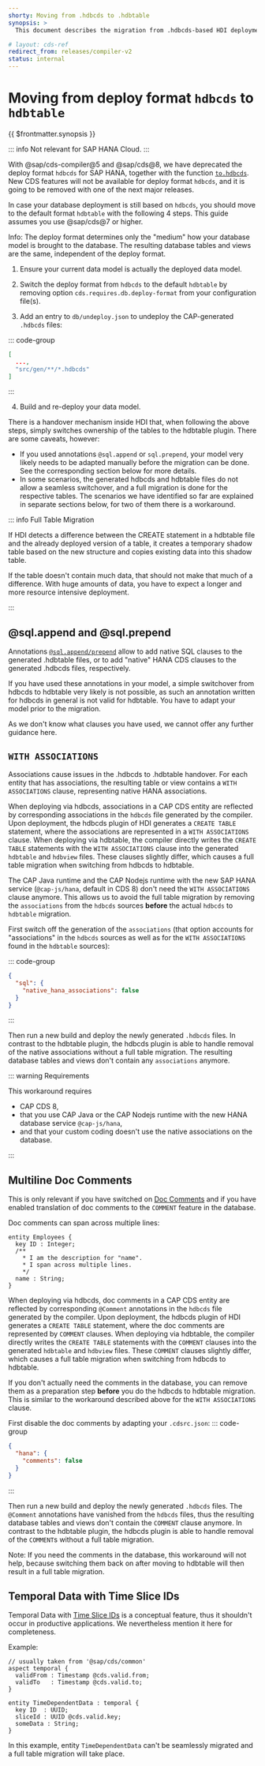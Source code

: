 ```yaml
---
shorty: Moving from .hdbcds to .hdbtable
synopsis: >
  This document describes the migration from .hdbcds-based HDI deployment to .hdbtable-based HDI deployment.

# layout: cds-ref
redirect_from: releases/compiler-v2
status: internal
---
```


# Moving from deploy format `hdbcds` to `hdbtable`

{{ $frontmatter.synopsis }}

::: info
Not relevant for SAP HANA Cloud.
:::

With @sap/cds-compiler@5 and @sap/cds@8, we have deprecated the deploy format `hdbcds` for SAP HANA,
together with the function [`to.hdbcds`](../node.js/cds-compile#hdbcds).
New CDS features will not be available for deploy format `hdbcds`, and it is going to be removed with one of the
next major releases.

In case your database deployment is still based on `hdbcds`, you should move to the default format `hdbtable`
with the following 4 steps. This guide assumes you use @sap/cds@7 or higher.

Info: The deploy format determines only the "medium" how your database model is brought to the database.
The resulting database tables and views are the same, independent of the deploy format.

1. Ensure your current data model is actually the deployed data model.
   <!-- **TBD** must it be exactly the same? Does it also work if the current model
                is changed in comparison to the last deployed model. -->

2. Switch the deploy format from `hdbcds` to the default `hdbtable` by removing option `cds.requires.db.deploy-format`
   from your configuration file(s).
   <!-- requires @sap/cds v7 -->
   <!-- this option is not documented, but mentioned in release notes and the changelog -->

3. Add an entry to `db/undeploy.json` to undeploy the CAP-generated `.hdbcds` files:

::: code-group

```json [db/undeploy.json]
[
  ...,
  "src/gen/**/*.hdbcds"
]
```
:::

<!-- **TODO** Without this entry, during HDI deployment you will get errors like ... -->

4. Build and re-deploy your data model.


There is a handover mechanism inside HDI that, when following the above steps, simply switches ownership of the tables
to the hdbtable plugin. There are some caveats, however:

* If you used annotations `@sql.append` or `sql.prepend`, your model very likely needs to be adapted manually
  before the  migration can be done. See the corresponding section below for more details.
* In some scenarios, the generated hdbcds and hdbtable files do not allow a seamless switchover,
  and a full migration is done for the respective tables.
  The scenarios we have identified so far are explained in separate sections below, for two of them there is a workaround.

::: info Full Table Migration

If HDI detects a difference between the CREATE statement in a hdbtable file and the already deployed
version of a table, it creates a temporary shadow table based on the new structure and copies
existing data into this shadow table.

If the table doesn't contain much data, that should not make that much of a difference.
With huge amounts of data, you have to expect a longer and more resource intensive deployment.

:::


## @sql.append and @sql.prepend

Annotations [`@sql.append/prepend`](../guides/databases#sql-prepend-append) allow to
add native SQL clauses to the generated .hdbtable files,
or to add "native" HANA CDS clauses to the generated .hdbcds files, respectively.

If you have used these annotations in your model, a simple switchover from hdbcds to hdbtable
very likely is not possible, as such an annotation written for hdbcds in general is not valid
for hdbtable. You have to adapt your model prior to the migration.

As we don't know what clauses you have used, we cannot offer any further guidance here.


## `WITH ASSOCIATIONS`

Associations cause issues in the .hdbcds to .hdbtable handover.
For each entity that has associations, the resulting table or view contains a `WITH ASSOCIATIONS` clause,
representing native HANA associations.

When deploying via hdbcds, associations in a CAP CDS entity are reflected by corresponding associations in
the `hdbcds` file generated by the compiler. Upon deployment, the hdbcds plugin of HDI generates a `CREATE TABLE`
statement, where the associations are represented in a `WITH ASSOCIATIONS` clause.
When deploying via hdbtable, the compiler directly writes the `CREATE TABLE` statements with the `WITH ASSOCIATIONS`
clause into the generated `hdbtable` and `hdbview` files.
These clauses slightly differ, which causes a full table migration when switching from hdbcds to hdbtable.

The CAP Java runtime and the CAP Nodejs runtime with the new SAP HANA service (`@cap-js/hana`, default in CDS 8)
don't need the `WITH ASSOCIATIONS` clause anymore. This allows us to avoid the full table migration by removing
the `associations` from the `hdbcds` sources __before__ the actual `hdbcds` to `hdbtable` migration.

First switch off the generation of the `associations` (that option accounts for "associations" in the `hdbcds`
sources as well as for the `WITH ASSOCIATIONS` found in the `hdbtable` sources):

::: code-group

```json [.cdsrc.json]
{
  "sql": {
    "native_hana_associations": false
  }
}
```
:::
<!-- this option is available only with CDS 8 -->

Then run a new build and deploy the newly generated `.hdbcds` files.
In contrast to the hdbtable plugin, the hdbcds plugin is able to handle removal of the
native associations without a full table migration.
The resulting database tables and views don't contain any `associations` anymore.

::: warning Requirements

This workaround requires
* CAP CDS 8,
* that you use CAP Java or the CAP Nodejs runtime with the new HANA database service `@cap-js/hana`,
* and that your custom coding doesn't use the native associations on the database.

:::


<!--
  full syntax in mta for try_fast is:
  com.sap.hana.di.table/try_fast_table_migration: "true"
-->


## Multiline Doc Comments

This is only relevant if you have switched on [Doc Comments](../cds/cdl#doc-comments-%E2%80%94)
and if you have enabled translation of doc comments to the `COMMENT` feature in the database.

Doc comments can span across multiple lines:

```cds
entity Employees {
  key ID : Integer;
  /**
    * I am the description for "name".
    * I span across multiple lines.
    */
  name : String;
}
```

When deploying via hdbcds, doc comments in a CAP CDS entity are reflected by corresponding `@Comment` annotations in
the `hdbcds` file generated by the compiler. Upon deployment, the hdbcds plugin of HDI generates a `CREATE TABLE`
statement, where the doc comments are represented by `COMMENT` clauses.
When deploying via hdbtable, the compiler directly writes the `CREATE TABLE` statements with the `COMMENT`
clauses into the generated `hdbtable` and `hdbview` files.
These `COMMENT` clauses slightly differ, which causes a full table migration when switching from hdbcds to hdbtable.

If you don't actually need the comments in the database, you can remove them as a preparation step
__before__ you do the hdbcds to hdbtable migration.
This is similar to the workaround described above for the `WITH ASSOCIATIONS` clause.

First disable the doc comments by adapting your `.cdsrc.json`:
::: code-group
```json [cdsrc.json]
{
  "hana": {
    "comments": false
  }
}
```
:::

Then run a new build and deploy the newly generated `.hdbcds` files.
The `@Comment` annotations have vanished from the `hdbcds` files, thus
the resulting database tables and views don't contain the `COMMENT` clause anymore.
In contrast to the hdbtable plugin, the hdbcds plugin is able to handle removal of the
`COMMENT`s without a full table migration.

Note: If you need the comments in the database, this workaround will not help,
because switching them back on after moving to hdbtable will then result in a full table migration.

## Temporal Data with Time Slice IDs

Temporal Data with [Time Slice IDs](../guides/temporal-data#adding-time-slice-ids)
is a conceptual feature, thus it shouldn't occur in productive applications.
We nevertheless mention it here for completeness.

Example:
```cds
// usually taken from '@sap/cds/common'
aspect temporal {
  validFrom : Timestamp @cds.valid.from;
  validTo   : Timestamp @cds.valid.to;
}

entity TimeDependentData : temporal {
  key ID  : UUID;
  sliceId : UUID @cds.valid.key;
  someData : String;
}
```

In this example, entity `TimeDependentData` can't be seamlessly migrated and a full table migration will take place.
